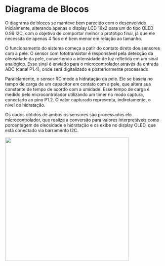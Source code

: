 # Diagrama de Blocos

O diagrama de blocos se manteve bem parecido com o desenvolvido inicialmente, alterando apenas o display LCD 16x2 para um do tipo OLED 0.96 I2C, com o objetivo de comportar melhor o protótipo final, já que ele necessita de apenas 4 fios e é bem menor em relação ao tamanho.

O funcionamento do sistema começa a patir do contato direto dos sensores com a pele. O sensor com fototransistor é responsável pela detecção da oleosidade da pele, convertendo a intensidade de luz refletida em um sinal analógico. Esse sinal é enviado para o microcontrolador através da entrada ADC (canal P1.4), onde será digitalizado e posteriormente processado.

Paralelamente, o sensor RC mede a hidratação da pele. Ele se baseia no tempo de carga de um capacitor em contato com a pele, que altera sua constante de tempo de acordo com a umidade. Esse tempo de carga é medido pelo microcontrolador utilizando um timer no modo captura, conectado ao pino P1.2. O valor capturado representa, indiretamente, o nível de hidratação.

Os dados obtidos de ambos os sensores são processados elo microcontrolador, que realiza a conversão para valores interpretáveis como porcentagem de oleosidade e hidratação e os exibe no display OLED, que está conectado via barramento I2C.

<img src="https://github.com/user-attachments/assets/3febc4b7-200e-41f8-932a-0e2334e8af9c" width="400">

